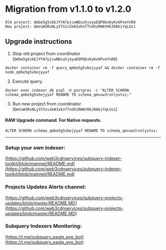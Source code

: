 # Migration from v1.1.0 to v1.2.0
```
Old project: Qmbe5g5vbEJYYAfpjcwNDzuhjeyaEQPQbxKyKx6PveYnR8
New project: QmVuW3RxNLySTXzv2mA3xknT7ndXzRWAYHkJ86biYqLUs1
```


## Upgrade instructions
 1) Stop old project from coordinator (`Qmbe5g5vbEJYYAfpjcwNDzuhjeyaEQPQbxKyKx6PveYnR8`)

```
docker container rm -f query_qmbe5g5vbejyyaf && docker container rm -f node_qmbe5g5vbejyyaf
```

 2) Execute query.

```
docker exec indexer_db psql -U postgres -c "ALTER SCHEMA schema_qmbe5g5vbejyyaf RENAME TO schema_qmvuw3rxnlystxz;"

```

 3) Run new project from coordinator (`QmVuW3RxNLySTXzv2mA3xknT7ndXzRWAYHkJ86biYqLUs1`)

#### RAW Upgrade command. For Native requests.
`ALTER SCHEMA schema_qmbe5g5vbejyyaf RENAME TO schema_qmvuw3rxnlystxz;`


___
### Setup your own indexer:

[https://github.com/web3cdnservices/subquery-indexer-toolkit/blob/mainnet/README.md](https://github.com/web3cdnservices/subquery-indexer-toolkit/blob/mainnet/README.md)

### Projects Updates Alerts channel:

[https://github.com/web3cdnservices/subquery-projects-updates/blob/master/README.MD](https://github.com/web3cdnservices/subquery-projects-updates/blob/master/README.MD)

### Subquery Indexers Monitoring:

[https://t.me/subquery_eagle_eye_bot](https://t.me/subquery_eagle_eye_bot)
